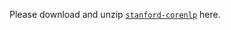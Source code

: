 Please download and unzip [`stanford-corenlp`](https://stanfordnlp.github.io/CoreNLP/download.html) here.
